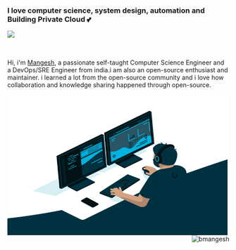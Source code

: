 ### I love computer science, system design, automation and Building Private Cloud 💕


![](https://visitor-badge.glitch.me/badge?page_id=bmangesh)

<br />

Hi, i'm [Mangesh](https://bmangesh840371045.wordpress.com/), a passionate self-taught Computer Science Engineer and a DevOps/SRE Engineer from india.i am also an open-source enthusiast and maintainer. i learned a lot from the open-source community and i love how collaboration and knowledge sharing happened through open-source.


<img align="left" alt="GIF" src="https://github.com/bmangesh/bmangesh/blob/main/code.gif?raw=true" width="500" height="320" />


  

<p align="right"> <img src="https://github-readme-stats.vercel.app/api?username=bmangesh&show_icons=true&theme=gotham" alt="bmangesh" width="300" height="320"/>




